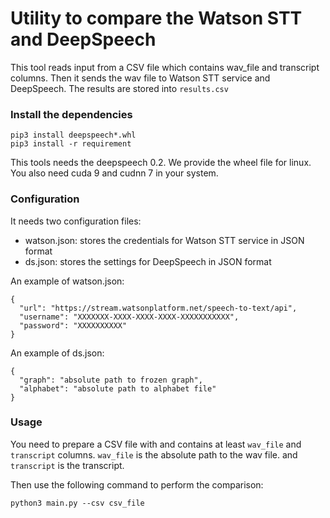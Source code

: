 # Utility to compare the Watson STT and DeepSpeech
This tool reads input from a CSV file which contains wav_file and transcript columns.
Then it sends the wav file to Watson STT service and DeepSpeech. The results are
stored into `results.csv`

### Install the dependencies
```
pip3 install deepspeech*.whl
pip3 install -r requirement
```
This tools needs the deepspeech 0.2. We provide the wheel file for linux.
You also need cuda 9 and cudnn 7 in your system.

### Configuration
It needs two configuration files:
- watson.json: stores the credentials for Watson STT service in JSON format
- ds.json: stores the settings for DeepSpeech in JSON format

An example of watson.json:
```
{
  "url": "https://stream.watsonplatform.net/speech-to-text/api",
  "username": "XXXXXXX-XXXX-XXXX-XXXX-XXXXXXXXXXX",
  "password": "XXXXXXXXXX"
}
```

An example of ds.json:
```
{
  "graph": "absolute path to frozen graph",
  "alphabet": "absolute path to alphabet file"
}
```

### Usage
You need to prepare a CSV file with and contains at least `wav_file` and `transcript` columns.
`wav_file` is the absolute path to the wav file. and `transcript` is the transcript.

Then use the following command to perform the comparison:
```
python3 main.py --csv csv_file
``` 
